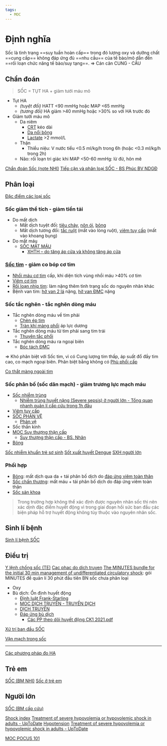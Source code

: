 ```yaml
---
tags:
  - MOC
---
```

# Định nghĩa
Sốc là tình trạng ==suy tuần hoàn cấp== trong đó lượng oxy và dưỡng chất ==cung cấp== không đáp ứng đủ ==nhu cầu== của tế bào/mô dẫn đến ==rối loạn chức năng tế bào/suy tạng==.
=> Cán cân CUNG - CẦU
## Chẩn đoán
> SỐC = TỤT HA + giảm tưới máu mô

- Tụt HA
	- *(tuyệt đối)* HATT <90 mmHg hoặc MAP <65 mmHg
	- *(tương đối)* HA giảm >40 mmHg hoặc >30% so với HA trước đó
- Giảm tưới máu mô
	- Da niêm
		- [CRT](../100%20Reference%20notes/CRT.md) kéo dài
		- [Da nổi bông](../100%20Reference%20notes/Da%20n%E1%BB%95i%20b%C3%B4ng.md)
		- [Lactate](../100%20Reference%20notes/Lactate.md) >2 mmol/L
	- Thận
		- Thiểu niệu: V nước tiểu <0.5 ml/kg/h trong 6h (hoặc <0.3 ml/kg/h trong 2h)
	- Não: rối loạn tri giác khi MAP <50-60 mmHg: lừ đừ, hôn mê

[Chẩn đoán Sốc (note NHI)](../The%20TRIO/000%20Zettlekasten/UMP/BM%20NHI/Y6/C%E1%BA%A4P%20C%E1%BB%A8U/Ch%E1%BA%A9n%20%C4%91o%C3%A1n%20S%E1%BB%91c%20(note%20NHI).md)
[Tiếp cận và phân loại SỐC - BS Phúc BV NDGĐ](../100%20Reference%20notes/Ti%E1%BA%BFp%20c%E1%BA%ADn%20v%C3%A0%20ph%C3%A2n%20lo%E1%BA%A1i%20S%E1%BB%90C%20-%20BS%20Ph%C3%BAc%20BV%20NDG%C4%90.md)
## Phân loại
[Đặc điểm các loại sốc](../The%20TRIO/000%20Zettlekasten/UMP/BM%20NHI/Y6/C%E1%BA%A4P%20C%E1%BB%A8U/%C4%90%E1%BA%B7c%20%C4%91i%E1%BB%83m%20c%C3%A1c%20lo%E1%BA%A1i%20s%E1%BB%91c.md)
### Sốc giảm thể tích - giảm tiền tải
- Do mất dịch
	- Mất dịch tuyệt đối: [tiêu chảy](ti%C3%AAu%20ch%E1%BA%A3y.md), [nôn ói](n%C3%B4n%20%C3%B3i.md), [bỏng](b%E1%BB%8Fng.md)
	- Mất dịch tương đối: [tắc ruột](../The%20TRIO/000%20Zettlekasten/UMP/BM%20NGO%E1%BA%A0I%20TQ/T%E1%BA%AEC%20RU%E1%BB%98T.md) (mất vào lòng ruột), [viêm tuỵ cấp](../100%20Reference%20notes/Vi%C3%AAm%20tu%E1%BB%B5%20c%E1%BA%A5p.md) (mất vào khoang bụng)
- Do mất máu
	- [SỐC MẤT MÁU](../The%20TRIO/000%20Zettlekasten/UMP/BM%20C%E1%BA%A4P%20C%E1%BB%A8U/S%E1%BB%90C%20M%E1%BA%A4T%20M%C3%81U.md)
		- [XHTH – do tăng áp cửa và không tăng áp cửa](../The%20TRIO/000%20Zettlekasten/UMP/BM%20N%E1%BB%98I/TI%C3%8AU%20HO%C3%81/XHTH%20%E2%80%93%20do%20t%C4%83ng%20%C3%A1p%20c%E1%BB%ADa%20v%C3%A0%20kh%C3%B4ng%20t%C4%83ng%20%C3%A1p%20c%E1%BB%ADa.md)

### [Sốc tim](../100%20Reference%20notes/S%E1%BB%91c%20tim.md) - giảm co bóp cơ tim
- [Nhồi máu cơ tim](Nh%E1%BB%93i%20m%C3%A1u%20c%C6%A1%20tim.md) cấp, khi diện tích vùng nhồi máu >40% cơ tim
- [Viêm cơ tim](Vi%C3%AAm%20c%C6%A1%20tim.md)
- [Rối loạn nhịp tim](R%E1%BB%91i%20lo%E1%BA%A1n%20nh%E1%BB%8Bp%20tim.md): làm nặng thêm tình trạng sốc do nguyên nhân khác
- Bệnh van tim: [hở van 2 lá](../The%20TRIO/H%E1%BB%9F%20van%202%20l%C3%A1.md) nặng, [hở van ĐMC](h%E1%BB%9F%20van%20%C4%90MC.md) nặng

### Sốc tắc nghẽn - tắc nghẽn dòng máu
- Tắc nghẽn dòng máu về tim phải
	- [Chèn ép tim](Ch%C3%A8n%20%C3%A9p%20tim.md)
	- [Tràn khí màng phổi](Tr%C3%A0n%20kh%C3%AD%20m%C3%A0ng%20ph%E1%BB%95i.md) áp lực dương
- Tắc nghẽn dòng máu từ tim phải sang tim trái
	- [Thuyên tắc phổi](../100%20Reference%20notes/Thuy%C3%AAn%20t%E1%BA%AFc%20ph%E1%BB%95i.md)
- Tắc nghẽn dòng máu ra ngoại biên
	- [Bóc tách ĐMC](B%C3%B3c%20t%C3%A1ch%20%C4%90MC.md)

=> Khó phân biệt với Sốc tim, vì có Cung lượng tim thấp, áp suất đổ đầy tim cao, co mạch ngoại biên. Phân biệt bằng không có [Phù phổi cấp](../The%20TRIO/Ph%C3%B9%20ph%E1%BB%95i%20c%E1%BA%A5p.md)

[Co thắt màng ngoài tim](Co%20th%E1%BA%AFt%20m%C3%A0ng%20ngo%C3%A0i%20tim.md)

### Sốc phân bố (sốc dãn mạch) - giảm trương lực mạch máu
- [Sốc nhiễm trùng](../100%20Reference%20notes/S%E1%BB%91c%20nhi%E1%BB%85m%20tr%C3%B9ng.md)
	- [Nhiễm trùng huyết nặng (Severe sepsis) ở người lớn - Tổng quan nhanh quản lí cấp cứu trong 1h đầu](../Nhi%E1%BB%85m%20tr%C3%B9ng%20huy%E1%BA%BFt%20n%E1%BA%B7ng%20(Severe%20sepsis)%20%E1%BB%9F%20ng%C6%B0%E1%BB%9Di%20l%E1%BB%9Bn%20-%20T%E1%BB%95ng%20quan%20nhanh%20qu%E1%BA%A3n%20l%C3%AD%20c%E1%BA%A5p%20c%E1%BB%A9u%20trong%201h%20%C4%91%E1%BA%A7u.md)
- [Viêm tuỵ cấp](../100%20Reference%20notes/Vi%C3%AAm%20tu%E1%BB%B5%20c%E1%BA%A5p.md)
- [SỐC PHẢN VỆ](../The%20TRIO/000%20Zettlekasten/UMP/BM%20C%E1%BA%A4P%20C%E1%BB%A8U/S%E1%BB%90C%20PH%E1%BA%A2N%20V%E1%BB%86.md)
	- [Phản vệ](../100%20Reference%20notes/Ph%E1%BA%A3n%20v%E1%BB%87.md)
- Sốc thần kinh
- [MOC Suy thượng thận cấp](../100%20Reference%20notes/MOC%20Suy%20th%C6%B0%E1%BB%A3ng%20th%E1%BA%ADn%20c%E1%BA%A5p.md)
	- [Suy thượng thận cấp - BS. Nhân](../100%20Reference%20notes/Suy%20th%C6%B0%E1%BB%A3ng%20th%E1%BA%ADn%20c%E1%BA%A5p%20-%20BS.%20Nh%C3%A2n.md)
- [Bỏng](B%E1%BB%8Fng.md)


[Sốc nhiễm khuẩn trẻ sơ sinh](../The%20TRIO/000%20Zettlekasten/UMP/BM%20NHI/Y6/C%E1%BA%A4P%20C%E1%BB%A8U/S%E1%BB%91c%20nhi%E1%BB%85m%20khu%E1%BA%A9n%20tr%E1%BA%BB%20s%C6%A1%20sinh.md)
[Sốt xuất huyết Dengue](../The%20TRIO/000%20Zettlekasten/UMP/BM%20NHI/BM%20NHI%20-%20Tot%20nghiep/MD-DK-KC/S%E1%BB%91t%20xu%E1%BA%A5t%20huy%E1%BA%BFt%20Dengue.md)
[SXH người lớn](../The%20TRIO/000%20Zettlekasten/UMP/BM%20NHI%E1%BB%84M/SXH%20ng%C6%B0%E1%BB%9Di%20l%E1%BB%9Bn.md)


### Phối hợp
- [Bỏng](B%E1%BB%8Fng.md): mất dịch qua da + tái phân bố dịch do [đáp ứng viêm toàn thân](H%E1%BB%99i%20ch%E1%BB%A9ng%20%C4%91%C3%A1p%20%E1%BB%A9ng%20vi%C3%AAm%20to%C3%A0n%20th%C3%A2n.md)
- [Sốc chấn thương](S%E1%BB%91c%20ch%E1%BA%A5n%20th%C6%B0%C6%A1ng.md): mất máu + tái phân bố dịch do đáp ứng viêm toàn thân
- [Sốc sản khoa](../The%20TRIO/000%20Zettlekasten/UMP/BM%20S%E1%BA%A2N%20-%20PH%E1%BB%A4/46%20-%20C%E1%BA%A5p%20c%E1%BB%A9u%20s%E1%BA%A3n%20khoa/S%E1%BB%91c%20s%E1%BA%A3n%20khoa.md)

> Trong trường hợp không thể xác định được nguyên nhân sốc thì nên xác dịnh đặc điểm huyết động vì trong giai đoạn hồi sức ban đầu các biện pháp hỗ trợ huyết động không tùy thuộc vào nguyên nhân sốc.

## Sinh lí bệnh
[Sinh lí bệnh SỐC](../100%20Reference%20notes/Sinh%20l%C3%AD%20b%E1%BB%87nh%20S%E1%BB%90C.md)

## Điều trị
[Y lệnh chống sốc (TE)](../The%20TRIO/000%20Zettlekasten/UMP/BM%20NHI/Y6/C%E1%BA%A4P%20C%E1%BB%A8U/Y%20l%E1%BB%87nh%20ch%E1%BB%91ng%20s%E1%BB%91c%20(TE).md)
[Cac phac do dich truyen](../The%20TRIO/Cac%20phac%20do%20dich%20truyen.md)
[The MINUTES bundle for the initial 30 min management of undifferentiated circulatory shock](../The%20MINUTES%20bundle%20for%20the%20initial%2030%20min%20management%20of%20undifferentiated%20circulatory%20shock.md): gói MINUTES để quản lí 30 phút đầu tiên BN sốc chưa phân loại

- Oxy
- Bù dịch: Ổn định huyết động
	- [Định luật Frank-Starling](../100%20Reference%20notes/%C4%90%E1%BB%8Bnh%20lu%E1%BA%ADt%20Frank-Starling.md)
	- [MOC DỊCH TRUYỀN - TRUYỀN DỊCH](../100%20Reference%20notes/MOC%20D%E1%BB%8ACH%20TRUY%E1%BB%80N%20-%20TRUY%E1%BB%80N%20D%E1%BB%8ACH.md)
	- [DỊCH TRUYỀN](../100%20Reference%20notes/D%E1%BB%8ACH%20TRUY%E1%BB%80N.md)
	- [Đáp ứng bù dịch](../100%20Reference%20notes/%C4%90%C3%A1p%20%E1%BB%A9ng%20b%C3%B9%20d%E1%BB%8Bch.md)
		- [Các PP theo dõi huyết động CK1 2021.pdf](../200%20FILES/C%C3%A1c%20PP%20theo%20d%C3%B5i%20huy%E1%BA%BFt%20%C4%91%E1%BB%99ng%20CK1%202021.pdf)

[Xử trí ban đầu SỐC](../100%20Reference%20notes/X%E1%BB%AD%20tr%C3%AD%20ban%20%C4%91%E1%BA%A7u%20S%E1%BB%90C.md)

[Vận mạch trong sốc](../V%E1%BA%ADn%20m%E1%BA%A1ch%20trong%20s%E1%BB%91c.md)


---

[Các phương pháp đo HA](../100%20Reference%20notes/C%C3%A1c%20ph%C6%B0%C6%A1ng%20ph%C3%A1p%20%C4%91o%20HA.md)


## Trẻ em
[SỐC (BM NHI)](../The%20TRIO/000%20Zettlekasten/UMP/BM%20NHI/BM%20NHI%20-%20Tot%20nghiep/Cap%20cuu/S%E1%BB%90C%20(BM%20NHI).md)
[Sốc ở trẻ em](../The%20TRIO/000%20Zettlekasten/UMP/BM%20NHI/Y6/C%E1%BA%A4P%20C%E1%BB%A8U/S%E1%BB%91c%20%E1%BB%9F%20tr%E1%BA%BB%20em.md)
## Người lớn
[SỐC (BM cấp cứu)](../The%20TRIO/000%20Zettlekasten/UMP/BM%20C%E1%BA%A4P%20C%E1%BB%A8U/S%E1%BB%90C%20(BM%20c%E1%BA%A5p%20c%E1%BB%A9u).md)


[Shock index](../100%20Reference%20notes/Shock%20index.md)
[Treatment of severe hypovolemia or hypovolemic shock in adults - UpToDate](../100%20Reference%20notes/Fluid%20and%20electrolytes/Treatment%20of%20severe%20hypovolemia%20or%20hypovolemic%20shock%20in%20adults%20-%20UpToDate.md)
[Hypotension](Hypotension.md)
[Treatment of severe hypovolemia or hypovolemic shock in adults - UpToDate](../100%20Reference%20notes/Fluid%20and%20electrolytes/Treatment%20of%20severe%20hypovolemia%20or%20hypovolemic%20shock%20in%20adults%20-%20UpToDate.md)

[MOC POCUS 101](../100%20Reference%20notes/MOC%20POCUS%20101.md)


